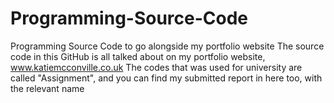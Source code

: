 # Programming-Source-Code
Programming Source Code to go alongside my portfolio website
The source code in this GitHub is all talked about on my portfolio website, www.katiemcconville.co.uk
The codes that was used for university are called "Assignment", and you can find my submitted report in here too, with the relevant name
